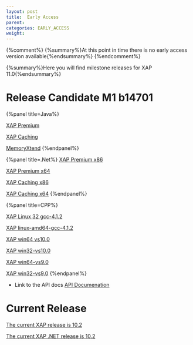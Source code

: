 ```yaml
---
layout: post
title:  Early Access
parent:
categories: EARLY_ACCESS
weight:
---
```


{%comment%}
{%summary%}At this point in time there is no early access version available{%endsummary%}
{%endcomment%}

 
{%summary%}Here you will find milestone releases for XAP 11.0{%endsummary%}



# Release Candidate M1 b14701

 


{%panel title=Java%}

[XAP Premium](http://www.gigaspaces.com/tempfiles/downloads/EarlyAccess/xap/11.0.0/m1/gigaspaces-xap-premium-11.0.0-m1-b14701-with-license.zip)

[XAP Caching](http://www.gigaspaces.com/tempfiles/downloads/EarlyAccess/xap/11.0.0/m1/gigaspaces-xap-caching-11.0.0-m1-b14701.zip)

[MemoryXtend](http://www.gigaspaces.com/tempfiles/downloads/EarlyAccess/xap/11.0.0/m1/blobstore-11.0.0-14701_M1_1.noarch.rpm)
{%endpanel%}


{%panel title=.Net%}
[XAP Premium x86](http://www.gigaspaces.com/tempfiles/downloads/EarlyAccess/xap/11.0.0/m1/GigaSpaces-XAP.NET-Premium-11.0.0.14701-M1-x86.msi)

[XAP Premium x64](http://www.gigaspaces.com/tempfiles/downloads/EarlyAccess/xap/11.0.0/m1/GigaSpaces-XAP.NET-Premium-11.0.0.14701-M1-x64.msi)

[XAP Caching x86](http://www.gigaspaces.com/tempfiles/downloads/EarlyAccess/xap/11.0.0/m1/GigaSpaces-XAP.NET-Caching-11.0.0.14701-M1-x86.msi)

[XAP Caching x64](http://www.gigaspaces.com/tempfiles/downloads/EarlyAccess/xap/11.0.0/m1/GigaSpaces-XAP.NET-Caching-11.0.0.14701-M1-x64.msi)
{%endpanel%}

{%panel title=CPP%}

[XAP Linux 32 gcc-4.1.2](http://www.gigaspaces.com/tempfiles/downloads/EarlyAccess/xap/11.0.0/m1/gigaspaces-cpp-11.0.0-m1-linux32-gcc-4.1.2.tar.gz)

[XAP linux-amd64-gcc-4.1.2](http://www.gigaspaces.com/tempfiles/downloads/EarlyAccess/xap/11.0.0/m1/gigaspaces-cpp-11.0.0-m1-linux-amd64-gcc-4.1.2.tar.gz)

[XAP win64 vs10.0](http://www.gigaspaces.com/tempfiles/downloads/EarlyAccess/xap/11.0.0/m1/gigaspaces-cpp-11.0.0-m1-win64-vs10.0.tar.gz)

[XAP win32-vs10.0](http://www.gigaspaces.com/tempfiles/downloads/EarlyAccess/xap/11.0.0/m1/gigaspaces-cpp-11.0.0-m1-win32-vs10.0.tar.gz)

[XAP win64-vs9.0](http://www.gigaspaces.com/tempfiles/downloads/EarlyAccess/xap/11.0.0/m1/gigaspaces-cpp-11.0.0-m1-win64-vs9.0.tar.gz)

[XAP win32-vs9.0](http://www.gigaspaces.com/tempfiles/downloads/EarlyAccess/xap/11.0.0/m1/gigaspaces-cpp-11.0.0-m1-win32-vs9.0.tar.gz)
{%endpanel%}

 



* Link to the API docs
[API Documenation](/api_documentation)




# Current Release

[The current XAP release is 10.2](/xap102)

[The current XAP .NET release is 10.2](/xap102net)


 

